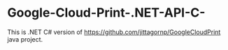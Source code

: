 # Google-Cloud-Print-.NET-API-C-

This is .NET C# version of https://github.com/jittagornp/GoogleCloudPrint java project.
